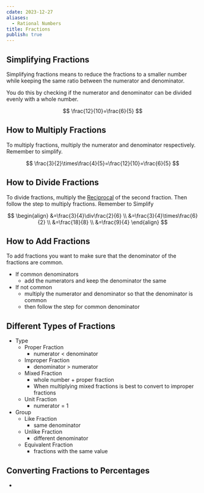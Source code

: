 ```yaml
---
cdate: 2023-12-27
aliases:
  - Rational Numbers
title: Fractions
publish: true
---
```


## Simplifying Fractions
Simplifying fractions means to reduce the fractions to a smaller number while keeping the same ratio between the numerator and denominator.

You do this by checking if the numerator and denominator can be divided evenly with a whole number.

$$
\frac{12}{10}=\frac{6}{5}
$$

## How to Multiply Fractions
To multiply fractions, multiply the numerator and denominator respectively.
Remember to simplify.

$$
\frac{3}{2}\times\frac{4}{5}=\frac{12}{10}=\frac{6}{5}
$$
## How to Divide Fractions
To divide fractions, multiply the [Reciprocal](../../Reciprocal.md) of the second fraction. Then follow the step to multiply fractions. Remember to Simplify

$$
\begin{align}
&=\frac{3}{4}\div\frac{2}{6} \\
&=\frac{3}{4}\times\frac{6}{2} \\
&=\frac{18}{8} \\
&=\frac{9}{4}
\end{align}
$$


## How to Add Fractions
To add fractions you want to make sure that the denominator of the fractions are common. 
- If common denominators
	- add the numerators and keep the denominator the same
- If not common 
	- multiply the numerator and denominator so that the denominator is common
	- then follow the step for common denominator

## Different Types of Fractions
- Type
	- Proper Fraction
		- numerator < denominator
	- Improper Fraction
		- denominator > numerator
	- Mixed Fraction
		-  whole number + proper fraction
		- When multiplying mixed fractions is best to convert to improper fractions
	- Unit Fraction
		- numerator = 1
- Group
	- Like Fraction
		- same denominator
	- Unlike Fraction
		- different denominator
	- Equivalent Fraction
		- fractions with the same value

## Converting Fractions to Percentages
- 